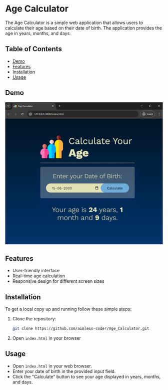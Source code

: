 # Age Calculator

The Age Calculator is a simple web application that allows users to calculate their age based on their date of birth. The application provides the age in years, months, and days.

## Table of Contents

- [Demo](#demo)
- [Features](#features)
- [Installation](#installation)
- [Usage](#usage)
## Demo

![Random Password Generator Screenshot](Screenshot.jpg)





## Features

- User-friendly interface
- Real-time age calculation
- Responsive design for different screen sizes


## Installation

To get a local copy up and running follow these simple steps:

1. Clone the repository:
   ```sh
   git clone https://github.com/aimless-coder/Age_Calculator.git
   ```

2. Open `index.html` in your browser

    
## Usage

- Open `index.html` in your web browser.
- Enter your date of birth in the provided input field.
- Click the "Calculate" button to see your age displayed in years, months, and days.



